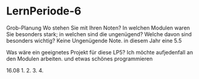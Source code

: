 # LernPeriode-6


Grob-Planung
Wo stehen Sie mit Ihren Noten? In welchen Modulen waren Sie besonders stark; in welchen sind die ungenügend? Welche davon sind besonders wichtig? Keine Ungenügende Note. 
in diesem Jahr eine 5.5

Was wäre ein geeignetes Projekt für diese LP5? Ich möchte aufjedenfall an den Modulen arbeiten. und etwas schönes programmieren

16.08
1.
2.
3.
4.
